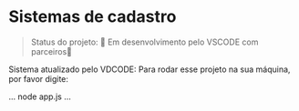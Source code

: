 # Sistemas de cadastro

> Status do projeto: :construction: Em desenvolvimento pelo VSCODE com parceiros:construction:

Sistema atualizado pelo VDCODE:
Para rodar esse projeto na sua máquina, por favor digite:
 
 ...
 node app.js
 ...
